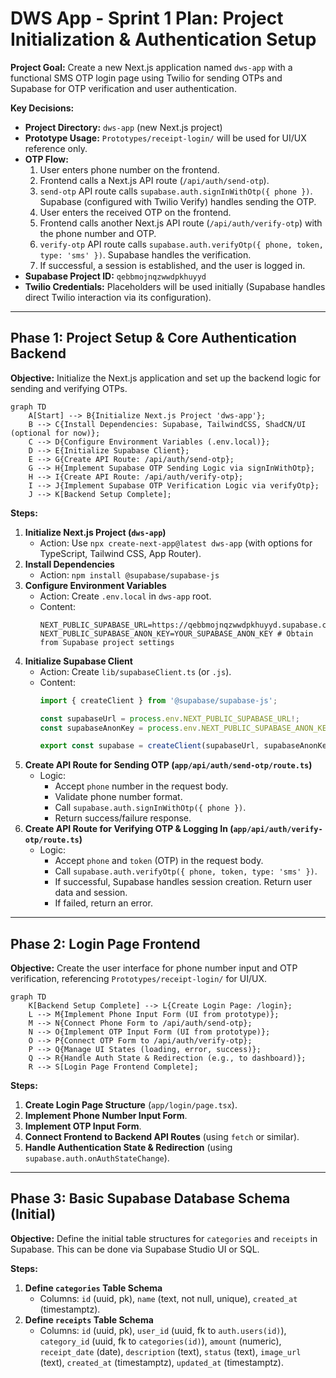 # DWS App - Sprint 1 Plan: Project Initialization & Authentication Setup

**Project Goal:** Create a new Next.js application named `dws-app` with a functional SMS OTP login page using Twilio for sending OTPs and Supabase for OTP verification and user authentication.

**Key Decisions:**
*   **Project Directory:** `dws-app` (new Next.js project)
*   **Prototype Usage:** `Prototypes/receipt-login/` will be used for UI/UX reference only.
*   **OTP Flow:**
    1.  User enters phone number on the frontend.
    2.  Frontend calls a Next.js API route (`/api/auth/send-otp`).
    3.  `send-otp` API route calls `supabase.auth.signInWithOtp({ phone })`. Supabase (configured with Twilio Verify) handles sending the OTP.
    4.  User enters the received OTP on the frontend.
    5.  Frontend calls another Next.js API route (`/api/auth/verify-otp`) with the phone number and OTP.
    6.  `verify-otp` API route calls `supabase.auth.verifyOtp({ phone, token, type: 'sms' })`. Supabase handles the verification.
    7.  If successful, a session is established, and the user is logged in.
*   **Supabase Project ID:** `qebbmojnqzwwdpkhuyyd`
*   **Twilio Credentials:** Placeholders will be used initially (Supabase handles direct Twilio interaction via its configuration).

---

## Phase 1: Project Setup & Core Authentication Backend

**Objective:** Initialize the Next.js application and set up the backend logic for sending and verifying OTPs.

```mermaid
graph TD
    A[Start] --> B{Initialize Next.js Project 'dws-app'};
    B --> C{Install Dependencies: Supabase, TailwindCSS, ShadCN/UI (optional for now)};
    C --> D{Configure Environment Variables (.env.local)};
    D --> E{Initialize Supabase Client};
    E --> G{Create API Route: /api/auth/send-otp};
    G --> H{Implement Supabase OTP Sending Logic via signInWithOtp};
    H --> I{Create API Route: /api/auth/verify-otp};
    I --> J{Implement Supabase OTP Verification Logic via verifyOtp};
    J --> K[Backend Setup Complete];
```

**Steps:**

1.  **Initialize Next.js Project (`dws-app`)**
    *   Action: Use `npx create-next-app@latest dws-app` (with options for TypeScript, Tailwind CSS, App Router).
2.  **Install Dependencies**
    *   Action: `npm install @supabase/supabase-js`
3.  **Configure Environment Variables**
    *   Action: Create `.env.local` in `dws-app` root.
    *   Content:
        ```env
        NEXT_PUBLIC_SUPABASE_URL=https://qebbmojnqzwwdpkhuyyd.supabase.co
        NEXT_PUBLIC_SUPABASE_ANON_KEY=YOUR_SUPABASE_ANON_KEY # Obtain from Supabase project settings
        ```
4.  **Initialize Supabase Client**
    *   Action: Create `lib/supabaseClient.ts` (or `.js`).
    *   Content:
        ```typescript
        import { createClient } from '@supabase/supabase-js';

        const supabaseUrl = process.env.NEXT_PUBLIC_SUPABASE_URL!;
        const supabaseAnonKey = process.env.NEXT_PUBLIC_SUPABASE_ANON_KEY!;

        export const supabase = createClient(supabaseUrl, supabaseAnonKey);
        ```
5.  **Create API Route for Sending OTP (`app/api/auth/send-otp/route.ts`)**
    *   Logic:
        *   Accept `phone` number in the request body.
        *   Validate phone number format.
        *   Call `supabase.auth.signInWithOtp({ phone })`.
        *   Return success/failure response.
6.  **Create API Route for Verifying OTP & Logging In (`app/api/auth/verify-otp/route.ts`)**
    *   Logic:
        *   Accept `phone` and `token` (OTP) in the request body.
        *   Call `supabase.auth.verifyOtp({ phone, token, type: 'sms' })`.
        *   If successful, Supabase handles session creation. Return user data and session.
        *   If failed, return an error.

---

## Phase 2: Login Page Frontend

**Objective:** Create the user interface for phone number input and OTP verification, referencing `Prototypes/receipt-login/` for UI/UX.

```mermaid
graph TD
    K[Backend Setup Complete] --> L{Create Login Page: /login};
    L --> M{Implement Phone Input Form (UI from prototype)};
    M --> N{Connect Phone Form to /api/auth/send-otp};
    N --> O{Implement OTP Input Form (UI from prototype)};
    O --> P{Connect OTP Form to /api/auth/verify-otp};
    P --> Q{Manage UI States (loading, error, success)};
    Q --> R{Handle Auth State & Redirection (e.g., to dashboard)};
    R --> S[Login Page Frontend Complete];
```

**Steps:**

1.  **Create Login Page Structure** (`app/login/page.tsx`).
2.  **Implement Phone Number Input Form**.
3.  **Implement OTP Input Form**.
4.  **Connect Frontend to Backend API Routes** (using `fetch` or similar).
5.  **Handle Authentication State & Redirection** (using `supabase.auth.onAuthStateChange`).

---

## Phase 3: Basic Supabase Database Schema (Initial)

**Objective:** Define the initial table structures for `categories` and `receipts` in Supabase. This can be done via Supabase Studio UI or SQL.

**Steps:**

1.  **Define `categories` Table Schema**
    *   Columns: `id` (uuid, pk), `name` (text, not null, unique), `created_at` (timestamptz).
2.  **Define `receipts` Table Schema**
    *   Columns: `id` (uuid, pk), `user_id` (uuid, fk to `auth.users(id)`), `category_id` (uuid, fk to `categories(id)`), `amount` (numeric), `receipt_date` (date), `description` (text), `status` (text), `image_url` (text), `created_at` (timestamptz), `updated_at` (timestamptz).